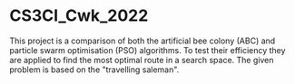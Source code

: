 # CS3CI_Cwk_2022
This project is a comparison of both the artificial bee colony (ABC) and particle swarm optimisation (PSO) algorithms.
To test their efficiency they are applied to find the most optimal route in a search space.
The given problem is based on the "travelling saleman".
